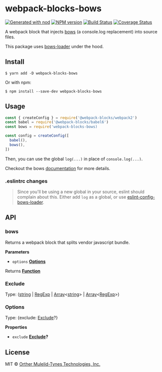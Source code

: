 # webpack-blocks-bows

[![Generated with nod](https://img.shields.io/badge/generator-nod-2196F3.svg?style=flat-square)](https://github.com/diegohaz/nod)
[![NPM version](https://img.shields.io/npm/v/webpack-blocks-bows.svg?style=flat-square)](https://npmjs.org/package/webpack-blocks-bows)
[![Build Status](https://img.shields.io/travis/omt-tech/webpack-blocks-bows/master.svg?style=flat-square)](https://travis-ci.org/omt-tech/webpack-blocks-bows) [![Coverage Status](https://img.shields.io/codecov/c/github/omt-tech/webpack-blocks-bows/master.svg?style=flat-square)](https://codecov.io/gh/omt-tech/webpack-blocks-bows/branch/master)

A webpack block that injects [bows](https://www.npmjs.com/package/bows) (a console.log replacement) into source files.

This package uses [bows-loader](https://github.com/arrayjam/bows-loader) under the hood.

## Install

    $ yarn add -D webpack-blocks-bows

Or with npm:

    $ npm install --save-dev webpack-blocks-bows

## Usage

```js
const { createConfig } = require('@webpack-blocks/webpack2')
const babel = require('@webpack-blocks/babel6')
const bows = require('webpack-blocks-bows)

const config = createConfig([
  babel(),
  bows(),
])
```

Then, you can use the global `log(...)` in place of `console.log(...)`.

Checkout the bows [documentation](https://www.npmjs.com/package/bows) for more details.

### .eslintrc changes

> Since you'll be using a new global in your source, eslint should complain about this. Either add `log` as a global, or use [eslint-config-bows-loader](https://www.npmjs.com/package/eslint-config-bows-loader).

## API

<!-- Generated by documentation.js. Update this documentation by updating the source code. -->

### bows

Returns a webpack block that splits vendor javascript bundle.

**Parameters**

-   `options` **[Options](#options)** 

Returns **[Function](https://developer.mozilla.org/en-US/docs/Web/JavaScript/Reference/Statements/function)** 

### Exclude

Type: ([string](https://developer.mozilla.org/en-US/docs/Web/JavaScript/Reference/Global_Objects/String) \| [RegExp](https://developer.mozilla.org/en-US/docs/Web/JavaScript/Reference/Global_Objects/RegExp) \| [Array](https://developer.mozilla.org/en-US/docs/Web/JavaScript/Reference/Global_Objects/Array)&lt;[string](https://developer.mozilla.org/en-US/docs/Web/JavaScript/Reference/Global_Objects/String)> | [Array](https://developer.mozilla.org/en-US/docs/Web/JavaScript/Reference/Global_Objects/Array)&lt;[RegExp](https://developer.mozilla.org/en-US/docs/Web/JavaScript/Reference/Global_Objects/RegExp)>)

### Options

Type: {exclude: [Exclude](#exclude)?}

**Properties**

-   `exclude` **[Exclude](#exclude)?** 

## License

MIT © [Orther Mulelid-Tynes Technologies, Inc.](http://omt.tech)
